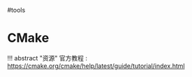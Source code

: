 #tools 
# CMake

!!! abstract "资源"
    官方教程 : https://cmake.org/cmake/help/latest/guide/tutorial/index.html

